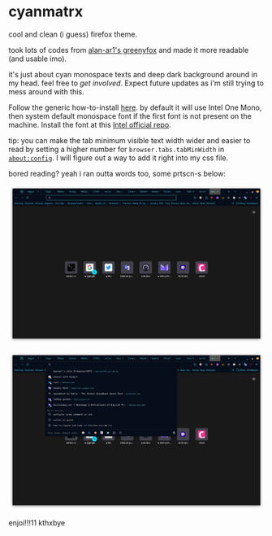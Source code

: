 # cyanmatrx

cool and clean (i guess) firefox theme. 

took lots of codes from [alan-ar1's greenyfox](https://github.com/alan-ar1/greenyfox) and made it more readable (and usable imo).

it's just about cyan monospace texts and deep dark background around in my head. feel free to *get involved*. Expect future updates as i'm still trying to mess around with this.


Follow the generic how-to-install [here](https://github.com/FirefoxCSS-Store/FirefoxCSS-Store.github.io).
by default it will use Intel One Mono, then system default monospace font if the first font is not present on the machine. Install the font at this [Intel official repo](https://github.com/intel/intel-one-mono).

tip: you can make the tab minimum visible text width wider and easier to read by setting a higher number for `browser.tabs.tabMinWidth` in <a href="about:config">`about:config`</a>. I will figure out a way to add it right into my css file.

bored reading? yeah i ran outta words too, some prtscn-s below:

![new tab and lots of other tabs](/prtscn/image.png)

![drop down suggestions](/prtscn/image2.png)


enjoi!!!11 kthxbye
